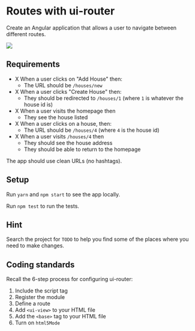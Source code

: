 # Routes with ui-router

Create an Angular application that allows a user to navigate between different routes.

![](./images/spa-routing.png)

## Requirements

- X When a user clicks on "Add House" then:
  - The URL should be `/houses/new`
- X When a user clicks "Create House" then:
  - They should be redirected to `/houses/1` (where `1` is whatever the house id is)
- X When a user visits the homepage then
  - They see the house listed
- X When a user clicks on a house, then:
  - The URL should be `/houses/4` (where `4` is the house id)
- X When a user visits `/houses/4` then
  - They should see the house address
  - They should be able to return to the homepage

The app should use clean URLs (no hashtags).

## Setup

Run `yarn` and `npm start` to see the app locally.

Run `npm test` to run the tests.

## Hint

Search the project for `TODO` to help you find some of the places where you need to make changes.

## Coding standards

Recall the 6-step process for configuring ui-router:

1. Include the script tag
1. Register the module
1. Define a route
1. Add `<ui-view>` to your HTML file
1. Add the `<base>` tag to your HTML file
1. Turn on `html5Mode`
